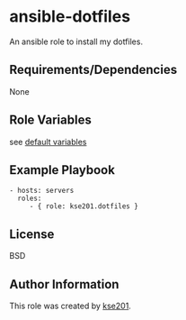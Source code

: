 ansible-dotfiles
================

An ansible role to install my dotfiles.

Requirements/Dependencies
-------------------------

None

Role Variables
--------------

see [default variables](https://github.com/kse201/ansible-dotfiles/defaults/main.yml)


Example Playbook
----------------

    - hosts: servers
      roles:
         - { role: kse201.dotfiles }

License
-------

BSD

Author Information
------------------

This role was created by [kse201](https://github.com/kse201).
